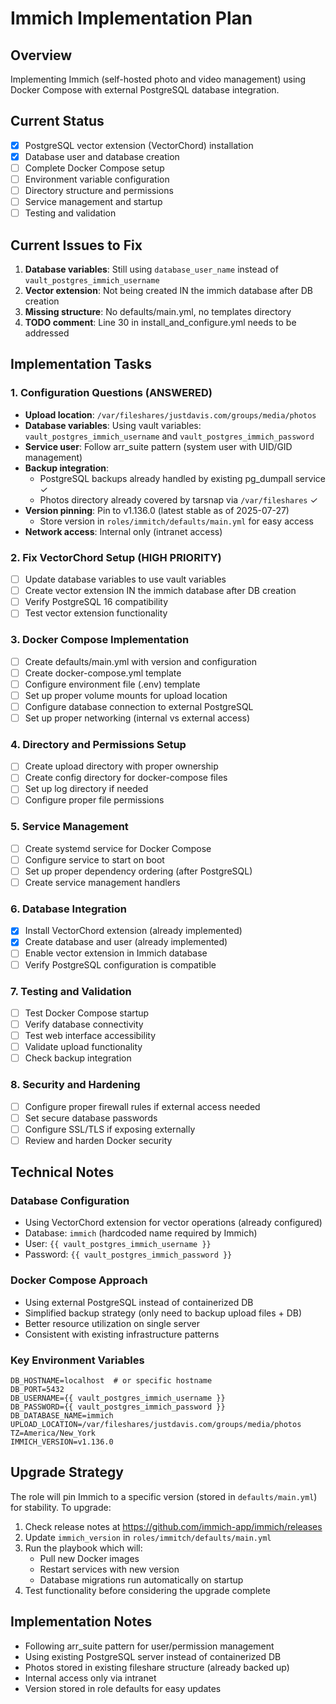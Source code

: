 # Immich Implementation Plan

## Overview
Implementing Immich (self-hosted photo and video management) using Docker Compose with external PostgreSQL database integration.

## Current Status
- [x] PostgreSQL vector extension (VectorChord) installation
- [x] Database user and database creation
- [ ] Complete Docker Compose setup
- [ ] Environment variable configuration
- [ ] Directory structure and permissions
- [ ] Service management and startup
- [ ] Testing and validation

## Current Issues to Fix
1. **Database variables**: Still using `database_user_name` instead of `vault_postgres_immich_username`
2. **Vector extension**: Not being created IN the immich database after DB creation
3. **Missing structure**: No defaults/main.yml, no templates directory
4. **TODO comment**: Line 30 in install_and_configure.yml needs to be addressed

## Implementation Tasks

### 1. Configuration Questions (ANSWERED)
- **Upload location**: `/var/fileshares/justdavis.com/groups/media/photos`
- **Database variables**: Using vault variables: `vault_postgres_immich_username` and `vault_postgres_immich_password`
- **Service user**: Follow arr_suite pattern (system user with UID/GID management)
- **Backup integration**:
  - PostgreSQL backups already handled by existing pg_dumpall service ✓
  - Photos directory already covered by tarsnap via `/var/fileshares` ✓
- **Version pinning**: Pin to v1.136.0 (latest stable as of 2025-07-27)
  - Store version in `roles/immitch/defaults/main.yml` for easy access
- **Network access**: Internal only (intranet access)

### 2. Fix VectorChord Setup (HIGH PRIORITY)
- [ ] Update database variables to use vault variables
- [ ] Create vector extension IN the immich database after DB creation
- [ ] Verify PostgreSQL 16 compatibility
- [ ] Test vector extension functionality

### 3. Docker Compose Implementation
- [ ] Create defaults/main.yml with version and configuration
- [ ] Create docker-compose.yml template
- [ ] Configure environment file (.env) template
- [ ] Set up proper volume mounts for upload location
- [ ] Configure database connection to external PostgreSQL
- [ ] Set up proper networking (internal vs external access)

### 4. Directory and Permissions Setup
- [ ] Create upload directory with proper ownership
- [ ] Create config directory for docker-compose files
- [ ] Set up log directory if needed
- [ ] Configure proper file permissions

### 5. Service Management
- [ ] Create systemd service for Docker Compose
- [ ] Configure service to start on boot
- [ ] Set up proper dependency ordering (after PostgreSQL)
- [ ] Create service management handlers

### 6. Database Integration
- [x] Install VectorChord extension (already implemented)
- [x] Create database and user (already implemented)
- [ ] Enable vector extension in Immich database
- [ ] Verify PostgreSQL configuration is compatible

### 7. Testing and Validation
- [ ] Test Docker Compose startup
- [ ] Verify database connectivity
- [ ] Test web interface accessibility
- [ ] Validate upload functionality
- [ ] Check backup integration

### 8. Security and Hardening
- [ ] Configure proper firewall rules if external access needed
- [ ] Set secure database passwords
- [ ] Configure SSL/TLS if exposing externally
- [ ] Review and harden Docker security

## Technical Notes

### Database Configuration
- Using VectorChord extension for vector operations (already configured)
- Database: `immich` (hardcoded name required by Immich)
- User: `{{ vault_postgres_immich_username }}`
- Password: `{{ vault_postgres_immich_password }}`

### Docker Compose Approach
- Using external PostgreSQL instead of containerized DB
- Simplified backup strategy (only need to backup upload files + DB)
- Better resource utilization on single server
- Consistent with existing infrastructure patterns

### Key Environment Variables
```
DB_HOSTNAME=localhost  # or specific hostname
DB_PORT=5432
DB_USERNAME={{ vault_postgres_immich_username }}
DB_PASSWORD={{ vault_postgres_immich_password }}
DB_DATABASE_NAME=immich
UPLOAD_LOCATION=/var/fileshares/justdavis.com/groups/media/photos
TZ=America/New_York
IMMICH_VERSION=v1.136.0
```

## Upgrade Strategy
The role will pin Immich to a specific version (stored in `defaults/main.yml`) for stability. To upgrade:
1. Check release notes at https://github.com/immich-app/immich/releases
2. Update `immich_version` in `roles/immitch/defaults/main.yml`
3. Run the playbook which will:
   - Pull new Docker images
   - Restart services with new version
   - Database migrations run automatically on startup
4. Test functionality before considering the upgrade complete

## Implementation Notes
- Following arr_suite pattern for user/permission management
- Using existing PostgreSQL server instead of containerized DB
- Photos stored in existing fileshare structure (already backed up)
- Internal access only via intranet
- Version stored in role defaults for easy updates
